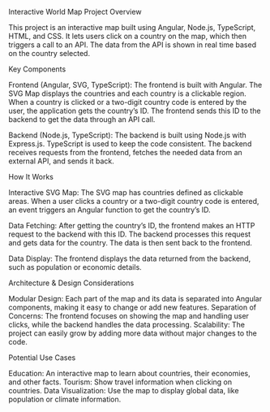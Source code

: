 Interactive World Map Project Overview

This project is an interactive map built using Angular, Node.js, TypeScript, HTML, and CSS. It lets users click on a country on the map, which then triggers a call to an API. The data from the API is shown in real time based on the country selected.

Key Components

Frontend (Angular, SVG, TypeScript):
The frontend is built with Angular.
The SVG Map displays the countries and each country is a clickable region.
When a country is clicked or a two-digit country code is entered by the user, the application gets the country’s ID.
The frontend sends this ID to the backend to get the data through an API call.

Backend (Node.js, TypeScript):
The backend is built using Node.js with Express.js.
TypeScript is used to keep the code consistent.
The backend receives requests from the frontend, fetches the needed data from an external API, and sends it back.

How It Works

Interactive SVG Map:
The SVG map has countries defined as clickable areas.
When a user clicks a country or a two-digit country code is entered, an event triggers an Angular function to get the country’s ID.

Data Fetching:
After getting the country’s ID, the frontend makes an HTTP request to the backend with this ID.
The backend processes this request and gets data for the country.
The data is then sent back to the frontend.

Data Display:
The frontend displays the data returned from the backend, such as population or economic details.

Architecture & Design Considerations

Modular Design: Each part of the map and its data is separated into Angular components, making it easy to change or add new features.
Separation of Concerns: The frontend focuses on showing the map and handling user clicks, while the backend handles the data processing.
Scalability: The project can easily grow by adding more data without major changes to the code.

Potential Use Cases

Education: An interactive map to learn about countries, their economies, and other facts.
Tourism: Show travel information when clicking on countries.
Data Visualization: Use the map to display global data, like population or climate information.

